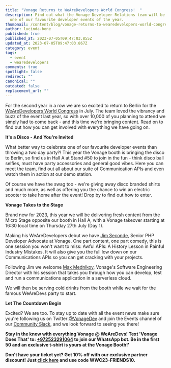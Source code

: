 ```yaml
---
title: "Vonage Returns to WeAreDevelopers World Congress!  "
description: Find out what the Vonage Developer Relations team will be up to at
  one of our favourite developer events of the year.
thumbnail: /content/blog/vonage-returns-to-wearedevelopers-world-congress/wad_blogpost_23.png
author: lucinda-bone
published: true
published_at: 2023-07-05T09:47:03.855Z
updated_at: 2023-07-05T09:47:03.867Z
category: event
tags:
  - event
  - wearedevelopers
comments: true
spotlight: false
redirect: ""
canonical: ""
outdated: false
replacement_url: ""
---
```

F﻿or the second year in a row we are so excited to return to Berlin for the [WeAreDevelopers World Congress](https://www.wearedevelopers.com/world-congress) in July. The team loved the vibrancy and buzz of the event last year, so with over 10,000 of you planning to attend we simply had to come back - and this time we're bringing content. Read on to find out how you can get involved with everything we have going on.

**I﻿t's a Disco - And You're Invited**

What better way to celebrate one of our favourite developer events than throwing a two day party?! This year the Vonage booth is bringing the disco to Berlin, so find us in Hall A at Stand #50 to join in the fun - think disco ball selfies, must have party accessories and general good vibes. Here you can meet the team, find out all about our suite of Communication APIs and even watch them in action at our demo station.

O﻿f course we have the swag too - we're giving away disco branded shirts and much more, as well as offering you the chance to win an electric scooter to take home after the event! Drop by to find out how to enter. 

**V﻿onage Takes to the Stage**

B﻿rand new for 2023, this year we will be delivering fresh content from the Micro Stage opposite our booth in Hall A, with a Vonage takeover starting at 16:30 local time on Thursday 27th July (Day 1). 

Making his WeAreDevelopers debut we have [J﻿im Seconde](https://www.linkedin.com/in/secondej/?originalSubdomain=uk), Senior PHP Developer Advocate at Vonage. O﻿ne part content, one part comedy, this is one session you won't want to miss: Awful APIs: A History Lesson in Painful Industry Mistakes. It will also give you the full low down on our Communications APIs so you can get cracking with your projects. 

Following Jim we welcome [Max Mednikov](https://www.linkedin.com/in/maxmednikov/?originalSubdomain=uk), Vonage's Software Engineering Director with his session that takes you through how you can develop, test and run a communications application in a serverless cloud. 

W﻿e will then be serving cold drinks from the booth while we wait for the famous WeAreDevs party to start.

**Let The Countdown Begin**

E﻿xcited? We are too. To stay up to date with all the event news make sure you're following us on Twitter [@VonageDev](https://twitter.com/VonageDev) and join the Events channel of our [Community Slack](https://developer.vonage.com/en/community/slack), and we look forward to seeing you there!

**Stay in the know with everything Vonage @ WeAreDevs! Text 'Vonage Does That' to: [+972523291064](tel:+972523291064) to join our WhatsApp bot. Be in the first 50 and an exclusive t-shirt is yours at the Vonage Booth!'**

**D﻿on't have your ticket yet? Get 10% off with our exclusive partner discount! Just [click here](https://ti.to/wearedevelopers/world-congress-2023/discount/WWC23-FRIENDS10) and use code WWC23-FRIENDS10.**